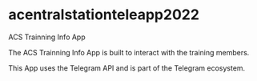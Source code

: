 # acentralstationteleapp2022
ACS Trainning Info App

The ACS Trainning Info App is built to interact with the training members. 

This App uses the Telegram API and is part of the Telegram ecosystem.

